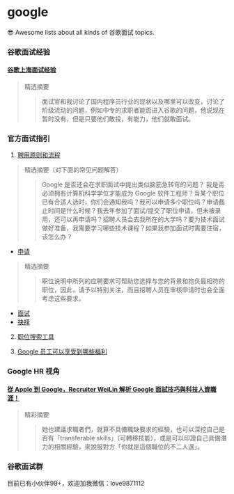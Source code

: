# google
😎 Awesome lists about all kinds of 谷歌面试 topics. 

### 谷歌面试经验
#### [谷歌上海面试经验](https://zhuanlan.zhihu.com/p/118283800)
> 精选摘要
>> 面试官和我讨论了国内程序员行业的现状以及哪里可以改变，讨论了阶级流动的问题，例如中专的求职者能否进入谷歌的问题，他说现在暂时没有，但是只要他们敢投，有能力，他们就敢面试。

### 官方面试指引
1. [聘用原则和流程](https://careers.google.com/how-we-hire/?hl=zh_cn)
> 精选摘要（对下面的常见问题解答）
>> Google 是否还会在求职面试中提出类似脑筋急转弯的问题？ 我是否必须拥有计算机科学学位才能成为 Google 软件工程师？当某个职位已有合适人选时，你们会通知我吗？我可以申请多个职位吗？申请截止时间是什么时候？我去年参加了面试/提交了职位申请，但未被录用，还可以再申请吗？招聘人员会去我所在的大学吗？要为技术面试做好准备，我需要学习哪些技术课程？如果我参加面试时需要住宿，该怎么办？

- [申请](https://careers.google.cn/how-we-hire/apply/)
>  精选摘要
>> 职位说明中所列的应聘要求可帮助您选择与您的背景和抱负最相符的职位，因此，请予以特别关注，而且招聘人员在审核申请时也会全面考虑这些要求。

- [面试](https://careers.google.cn/how-we-hire/interview/)
- [抉择](https://careers.google.cn/how-we-hire/decide/)

2. [职位搜索工具](https://careers.google.com/jobs/results/?hl=zh_cn)

3. [Google 员工可以享受到哪些福利](https://careers.google.cn/how-we-care-for-googlers/)

### Google HR 视角
#### [從 Apple 到 Google，Recruiter WeiLin 解析 Google 面試技巧與科技人資職涯！](https://www.cakeresume.com/resources/podcast-interview-google-shanghai-recruiter-weilin-lin?locale=zh-TW)
> 精彩摘要
>> 她也建議求職者們，就算不具備職缺要求的經驗，也可以深挖自己是否有「transferable skills」（可轉移技能），或是可以印證自己具備潛力的相關經驗，來說服對方「你就是這個職位的不二人選」。

### 谷歌面试群
目前已有小伙伴99+，欢迎加我微信：love9871112
